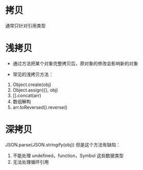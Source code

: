 # 拷贝
通常只针对引用类型


# 浅拷贝
- 通过方法把某个对象完整拷贝后，原对象的修改会影响新的对象

- 常见的浅拷贝方法：
1. Object.create(obj)
2. Object.assign({}, obj)
3. [].concat(arr)
4. 数组解构
5. arr.toReversed().reverse()


# 深拷贝
JSON.parse(JSON.stringify(obj))
但是这个方法有缺陷：
1. 不能处理 undefined，function，Symbol 这些数据类型
2. 无法处理循环引用



